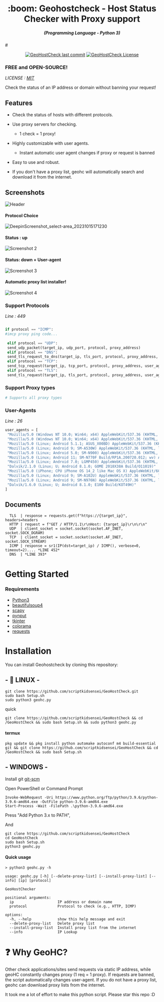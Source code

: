 
<h1 align="center"> :boom: Geohostcheck - Host Status Checker with Proxy support</h1>
<em><h5 align="center">(Programming Language - Python 3)</h5></em># 
<p align="center">
 <a href="#"><img alt="GeoHostCheck last commit " src="https://img.shields.io/github/last-commit/scriptkidsensei/GeoHostCheck/main?color=green&style=for-the-badge"></a>
 <a href="#"><img alt="GeoHostCheck License" src="https://img.shields.io/github/license/scriptkidsensei/GeoHostCheck?color=orange&style=for-the-badge"></a>
 
### FREE and OPEN-SOURCE!

*LICENSE : [MIT](https://github.com/scriptkidsensei/GeoHostCheck/blob/main/LICENSE)*

Check the status of an IP address or domain without banning your request!


## Features 
 
- Check the status of hosts with different protocols.
 
- Use proxy servers for checking.
  * 1 check = 1 proxy!
  
- Highly customizable with user agents.
  * Instant automatic user agent changes if proxy or request is banned
   
- Easy to use and robust.
  
- If you don't have a proxy list, geohc will automatically search and download it from the internet.
 


## Screenshots
 
![Header](https://raw.githubusercontent.com/scriptkidsensei/GeoHostCheck/main/img/Screenshot_20231022_230915.png)
 
#### Protocol Choice
 
![DeepinScreenshot_select-area_20231015171230](https://raw.githubusercontent.com/scriptkidsensei/GeoHostCheck/main/img/Screenshot_20231022_230936.png)

#### Status : up
![Screenshot 2](https://raw.githubusercontent.com/scriptkidsensei/GeoHostCheck/main/img/Screenshot_20231022_231211.png)
 
#### Status: down + User-agent
 
![Screenshot 3](https://raw.githubusercontent.com/scriptkidsensei/GeoHostCheck/main/img/Screenshot_20231022_231256.png)
 
#### Automatic proxy list installer!
 
![Screenshot 4](https://github.com/scriptkidsensei/GeoHostCheck/assets/55909183/523e67ac-26a0-473e-bb1d-70e734ef3976)
 
 
 
 ### Support Protocols 
 
 *Line : 449*
 
```python

if protocol == "ICMP":
#imcp proxy ping code...
 
 elif protocol == "UDP":
 send_udp_packet(target_ip, udp_port, protocol, proxy_address)
 elif protocol == "DNS":
 send_tls_request_to_dns(target_ip, tls_port, protocol, proxy_address, user_agent)
 elif protocol == "TCP":
 send_tcp_request(target_ip, tcp_port, protocol, proxy_address, user_agent)
 elif protocol == "TLS":
 send_tls_request(target_ip, tls_port, protocol, proxy_address, user_agent)
```
 
### Support Proxy types
 
```python
# Supports all proxy types
```
 
### User-Agents 
 
*Line : 26*
 
```python
user_agents = [
 "Mozilla/5.0 (Windows NT 10.0; Win64; x64) AppleWebKit/537.36 (KHTML, like Gecko) Chrome/58.0.3029.110 Safari/537.36",
 "Mozilla/5.0 (Windows NT 10.0; Win64; x64) AppleWebKit/537.36 (KHTML, like Gecko) Firefox/52.0 Safari/537.36",
 "Mozilla/5.0 (Linux; Android 5.1.1; ASUS_X00BD) AppleWebKit/537.36 (KHTML, like Gecko) Chrome/85.0.4183.101 Mobile Safari/537.36"
 "Mozilla/5.0 (Linux; Android 9; SM-A530W) AppleWebKit/537.36 (KHTML, like Gecko) Chrome/83.0.4103.101 Mobile Safari/537.36"
 "Mozilla/5.0 (Linux; Android 5.0; SM-N900) AppleWebKit/537.36 (KHTML, like Gecko) Chrome/83.0.4103.106 Mobile Safari/537.36"
 "Mozilla/5.0 (Linux; Android 11; SM-N770F Build/RP1A.200720.012; wv) AppleWebKit/537.36 (KHTML, like Gecko) Version/4.0 Chrome/91.0.4472.101 Mobile Safari/537.36"
 "Mozilla/5.0 (Linux; Android 7.0; LGMP450) AppleWebKit/537.36 (KHTML, like Gecko) Chrome/83.0.4103.101 Mobile Safari/537.36"
 "Dalvik/2.1.0 (Linux; U; Android 8.1.0; GOME 2018X38A Build/O11019)"
 "Mozilla/5.0 (iPhone; CPU iPhone OS 14_2 like Mac OS X) AppleWebKit/605.1.15 (KHTML, like Gecko) GSA/129.0.336390422 Mobile/15E148 Safari/604.1"
 "Mozilla/5.0 (Linux; Android 9; SM-A102U) AppleWebKit/537.36 (KHTML, like Gecko) Chrome/89.0.4389.86 Mobile Safari/537.36"
 "Mozilla/5.0 (Linux; Android 9; SM-N976N) AppleWebKit/537.36 (KHTML, like Gecko) Chrome/78.0.3904.90 Mobile Safari/537.36"
 "Dalvik/1.6.0 (Linux; U; Android 8.1.0; E100 Build/KOT49H)"
]
```
## Documents

```
  TLS  | response = requests.get(f"https://{target_ip}", headers=headers
  HTTP | request = f"GET / HTTP/1.1\r\nHost: {target_ip}\r\n\r\n"
  UDP  | client_socket = socket.socket(socket.AF_INET, socket.SOCK_DGRAM)
  TCP  | client_socket = socket.socket(socket.AF_INET, socket.SOCK_STREAM)
  ICMP | response = sr1(IP(dst=target_ip) / ICMP(), verbose=0, timeout=2).... *LINE 452*
  DNS  | *LINE 393*
```

# Getting Started
### Requirements

- [Python3](https://www.python.org/downloads/)
- [beautifulsoup4](https://pypi.org/project/beautifulsoup4/)
- [scapy](https://scapy.net/)
- [pynput](https://pypi.org/project/pynput/)
- [tkinter](https://www.geeksforgeeks.org/python-gui-tkinter/)
- [colorama](https://pypi.org/project/colorama/)
- [requests](https://pypi.org/project/requests/)
  
# Installation
 
You can install Geohostcheck by cloning this repository:

## - :penguin: LINUX -

```shell
git clone https://github.com/scriptkidsensei/GeoHostCheck.git
sudo bash Setup.sh
sudo python3 geohc.py
```

quick

```shell
git clone https://github.com/scriptkidsensei/GeoHostCheck && cd /GeoHostCheck && sudo bash Setup.sh && sudo python3 geohc.py
```

#### termux 

```shell
pkg update && pkg install python automake autoconf m4 build-essential git && git clone https://github.com/scriptkidsensei/GeoHostCheck && cd /GeoHostCheck && sudo bash Setup.sh
```
## - WINDOWS -
Install git [git-scm](https://git-scm.com/)

Open PowerShell or Command Prompt

```
Invoke-WebRequest -Uri https://www.python.org/ftp/python/3.9.6/python-3.9.6-amd64.exe -OutFile python-3.9.6-amd64.exe
Start-Process -Wait -FilePath .\python-3.9.6-amd64.exe
```
Press "Add Python 3.x to PATH",

And

```
git clone https://github.com/scriptkidsensei/GeoHostCheck
cd GeoHostCheck
sudo bash Setup.sh
python3 geohc.py
```

#### Quick usage
```
> python3 geohc.py -h

usage: geohc.py [-h] [--delete-proxy-list] [--install-proxy-list] [--info] [ip] [protocol]

GeoHostChecker

positional arguments:
  ip                    IP address or domain name
  protocol              Protocol to check (e.g., HTTP, ICMP)

options:
  -h, --help            show this help message and exit
  --delete-proxy-list   Delete proxy list
  --install-proxy-list  Install proxy list from the internet
  --info                IP Lookup

```
# :question: Why GeoHC?
Other check applications/sites send requests via static IP address, while geoHC constantly changes proxy (1 req = 1 proxy). 
If requests are banned, the script automatically changes user-agent. If you do not have a proxy list, geohc can download proxy lists from the internet.

 
It took me a lot of effort to make this python script. Please star this repo :D

